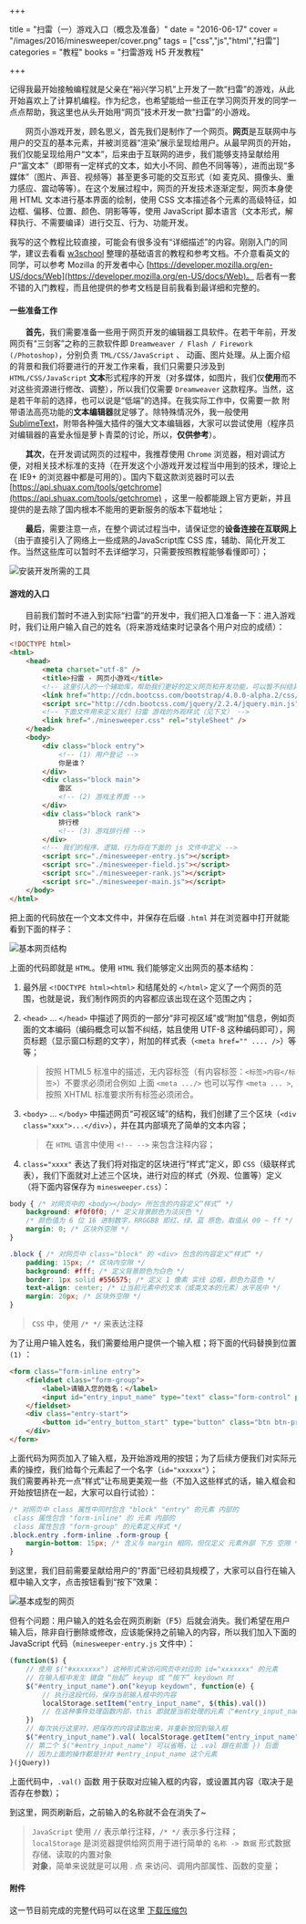 +++

title = "扫雷（一）游戏入口（概念及准备）"
date  = "2016-06-17"
cover = "/images/2016/minesweeper/cover.png"
tags = ["css","js","html","扫雷"]
categories = "教程"
books = "扫雷游戏 H5 开发教程"

+++

记得我最开始接触编程就是父亲在“裕兴学习机”上开发了一款“扫雷”的游戏，从此开始喜欢上了计算机编程。作为纪念，也希望能给一些正在学习网页开发的同学一点点帮助，我这里也从头开始用“网页”技术开发一款“扫雷”的小游戏。
<!--more-->

　　网页小游戏开发，顾名思义，首先我们是制作了一个网页。**网页**是互联网中与用户的交互的基本元素，并被浏览器“渲染”展示呈现给用户。从最早网页的开始，我们仅能呈现给用户“文本”，后来由于互联网的进步，我们能够支持呈献给用户“富文本”（即带有一定样式的文本，如大小不同、颜色不同等等），进而出现“多媒体”（图片、声音、视频等）甚至更多可能的交互形式（如 麦克风、摄像头、重力感应、震动等等）。在这个发展过程中，网页的开发技术逐渐定型，网页本身使用 HTML 文本进行基本界面的绘制，使用 CSS 文本描述各个元素的高级特征，如边框、偏移、位置、颜色、阴影等等，使用 JavaScript 脚本语言（文本形式，解释执行、不需要编译）进行交互、行为、功能开发。

我写的这个教程比较直接，可能会有很多没有“详细描述”的内容。刚刚入门的同学，建议去看看 [w3school](http://w3school.com.cn/) 整理的基础语言的教程和参考文档。不介意看英文的同学，可以参考 Mozilla 的开发者中心 [https://developer.mozilla.org/en-US/docs/Web](https://developer.mozilla.org/en-US/docs/Web)。 后者有一套不错的入门教程，而且他提供的参考文档是目前我看到最详细和完整的。

#### 一些准备工作

　　**首先**，我们需要准备一些用于网页开发的编辑器工具软件。在若干年前，开发网页有“三剑客”之称的三款软件即 `Dreamweaver / Flash / Firework (/Photoshop)`，分别负责 `TML/CSS/JavaScript` 、 动画、图片处理。从上面介绍的背景和我们将要进行的开发工作来看，我们只需要只涉及到 `HTML/CSS/JavaScript` **文本**形式程序的开发（对多媒体，如图片，我们仅**使用**而不对这些资源进行修改、调整），所以我们仅需要 `Dreamweaver` 这款程序。当然，这是若干年前的选择，也可以说是“低端”的选择。在我实际工作中，仅需要一款 附带语法高亮功能的**文本编辑器**就足够了。除特殊情况外，我一般使用 [SublimeText](http://www.sublimetext.com/)，附带各种强大插件的强大文本编辑器，大家可以尝试使用（程序员对编辑器的喜爱永恒是萝卜青菜的讨论，所以，**仅供参考**）。

　　**其次**，在开发调试网页的过程中，我推荐使用 `Chrome` 浏览器，相对调试方便，对相关技术标准的支持（在开发这个小游戏开发过程当中用到的技术，理论上在 IE9+ 的浏览器中都是可用的）。国内下载这款浏览器时可以去 [https://api.shuax.com/tools/getchrome](https://api.shuax.com/tools/getchrome) ，这里一般都能跟上官方更新，并且提供的是去除了国内根本不能用的更新服务的版本下载地址；

　　**最后**，需要注意一点，在整个调试过程当中，请保证您的**设备连接在互联网上**（由于直接引入了网络上一些成熟的JavaScript库 CSS 库，辅助、简化开发工作。当然这些库可以暂时不去详细学习，只需要按照教程能够看懂即可）；

![安装开发所需的工具](/images/2016/minesweeper/1-tools.png)

#### 游戏的入口

　　目前我们暂时不进入到实际“扫雷”的开发中，我们把入口准备一下：进入游戏时，我们让用户输入自己的姓名（将来游戏结束时记录各个用户对应的成绩）：

``` html
<!DOCTYPE html>
<html>
	<head>
		<meta charset="utf-8" />
		<title>扫雷 - 网页小游戏</title>
		<!-- 这里引入的一个辅助库，帮助我们更好的定义网页和开发功能，可以暂不纠结具体 -->
		<link href="http://cdn.bootcss.com/bootstrap/4.0.0-alpha.2/css/bootstrap.min.css" rel="styleSheet" />
		<script src="http://cdn.bootcss.com/jquery/2.2.4/jquery.min.js"></script>
		<!-- 下面文件用来定义我们 扫雷 游戏的外观样式（见下文） -->
		<link href="./minesweeper.css" rel="styleSheet" />
	</head>
	<body>
		<div class="block entry">
			<!-- (1) 用户登记 -->
			你是谁？
		</div>
		<div class="block main">
			雷区
			<!-- (2) 游戏主界面 -->
		</div>
		<div class="block rank">
			排行榜
			<!-- (3) 游戏排行榜 -->
		</div>
		<!-- 我们的程序、逻辑、行为将在下面的 js 文件中定义 -->
		<script src="./minesweeper-entry.js"></script>
		<script src="./minesweeper-field.js"></script>
		<script src="./minesweeper-rank.js"></script>
		<script src="./minesweeper-main.js"></script>
	</body>
</html>
```

把上面的代码放在一个文本文件中，并保存在后缀 `.html` 并在浏览器中打开就能看到下面的样子：

![基本网页结构](/images/2016/minesweeper/1-page-demo.png)

上面的代码即就是 `HTML`。使用 `HTML` 我们能够定义出网页的基本结构：

1. 最外层 `<!DOCTYPE html><html>` 和结尾处的 `</html>` 定义了一个网页的范围，也就是说，我们制作网页的内容都应该出现在这个范围之内；

2. `<head>` ... `</head>` 中描述了网页的一部分“非可视区域”或“附加”信息，例如页面的文本编码（编码概念可以暂不纠结，姑且使用 UTF-8 这种编码即可），网页标题（显示窗口标题的文字），附加的样式表（`<meta href="" .... />`）等等；

	> 按照 HTML5 标准中的描述，无内容标签（有内容标签：`<标签>内容</标签>`）不要求必须闭合例如 上面 `<meta .../>` 也可以写作 `<meta ... >`, 按照 XHTML 标准要求所有标签必须闭合。

3. `<body>` ... `</body>` 中描述网页“可视区域”的结构，我们创建了三个区块（`<div class="xxx">...</div>`），并在其内部填充了简单的文本内容；

	> 在 `HTML` 语言中使用 `<!-- -->` 来包含注释内容；

4. `class="xxxx"` 表达了我们将对指定的区块进行“样式”定义，即 `CSS`（级联样式表），我们下面就对上述三个区块，进行对应的样式（外观、位置等）定义（将下面内容保存为 `minesweeper.css`）：



``` css
body { /* 对网页中的 <body></body> 所包含的内容定义“样式” */
	background: #f0f0f0; /* 定义背景颜色为淡灰色 */
	/* 颜色值为 6 位 16 进制数字，RRGGBB 即红、绿、蓝 原色，取值从 00 ~ ff */
	margin: 0; /* 区块外空隙 */
}

.block { /* 对网页中 class="block" 的 <div> 包含的内容定义“样式” */
	padding: 15px; /* 区块内空隙 */
	background: #fff; /* 定义背景颜色为白色 */
	border: 1px solid #556575; /* 定义 1 像素 实线 边框，颜色为蓝色 */
	text-align: center; /* 让当前元素中的文本（或类文本的元素）水平居中 */
	margin: 20px; /* 区块外空隙 */
}
```
> `CSS` 中，使用 `/* */` 来表达注释

为了让用户输入姓名，我们需要给用户提供一个输入框；将下面的代码替换到位置 `(1)` ：

``` html
<form class="form-inline entry">
	<fieldset class="form-group">
		<label>请输入您的姓名：</label>
		<input id="entry_input_name" type="text" class="form-control" placeholder="请输入您的姓名，以便将成绩计入排行榜！">
	</fieldset>
	<div class="entry-start">
		<button id="entry_button_start" type="button" class="btn btn-primary">开始游戏</button>
	</div>
</form>
```

上面代码为网页加入了输入框，及开始游戏用的按钮；为了后续方便我们对实际元素的操控，我们给每个元素起了一个名字（`id="xxxxxx"`）；  
我们需要再补充一点“样式”让布局更美观一些（不加入这些样式的话，输入框会和开始按钮挤在一起，大家可以自行试验）：

``` css
/* 对网页中 class 属性中同时包含 "block" "entry" 的元素 内部的
 class 属性包含 "form-inline" 的 元素 内部的
 class 属性包含 "form-group" 的元素定义样式 */
.block.entry .form-inline .form-group {
	margin-bottom: 15px; /* 含义与 margin 相同，但仅定义 元素外部 下方 空隙 */
}
```

到这里，我们目前需要呈献给用户的“界面”已经初具规模了，大家可以自行在输入框中输入文字，点击按钮看到“按下”效果：

![基本成型的网页](/images/2016/minesweeper/1-page.png)

但有个问题：用户输入的姓名会在网页刷新（<kbd>F5</kbd>）后就会消失。我们希望在用户输入后，除非自行删除或修改，应该能保持之前输入的内容，所以我们加入下面的 JavaScript 代码（`minesweeper-entry.js` 文件中）：

``` js
(function($) {
	// 使用 $("#xxxxxxx") 这种形式来访问网页中对应的 id="xxxxxxx" 的元素
	// 在输入框中发生 键盘 “抬起” keyup 或 “按下” keydown 时
	$("#entry_input_name").on("keyup keydown", function(e) {
		// 执行这段代码，保存当前输入框中的内容
		localStorage.setItem("entry_input_name", $(this).val())
		// 在这种事件处理函数内部，this 即就是当前处理的元素（"#entry_input_name"）
	})
	// 每次执行这里时，把保存的内容读取出来，并重新放回到输入框
	$("#entry_input_name").val( localStorage.getItem("entry_input_name") )
	// 第二个 $("#entry_input_name") 可以省略，让 .val 跟在前面 }) 后面
	// 因为上面的操作都是针对 #entry_input_name 这个元素
}(jQuery))
```

上面代码中，`.val()` 函数 用于获取对应输入框的内容，或设置其内容（取决于是否存在参数）；

到这里，网页刷新后，之前输入的名称就不会在消失了~

> `JavaScript` 使用 `//` 表示单行注释，`/* */` 表示多行注释；  
> `localStorage` 是浏览器提供给网页用于进行简单的 `名称 -> 数据` 形式数据存储、读取的内置对象  
> **对象**，简单来说就是可以用 . 点 来访问、调用内部属性、函数的变量；

#### 附件

这一节目前完成的完整代码可以在这里 [下载压缩包](/tutorial/minesweeper/minesweeper-1.zip)
